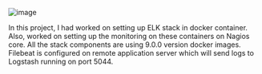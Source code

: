 ![image](https://github.com/user-attachments/assets/00b53254-c3c0-4d1d-b88b-50752cc22cb0)

In this project, I had worked on setting up ELK stack in docker container. Also, worked on setting up the monitoring on these containers on Nagios core. All the stack components are using 9.0.0 version docker images. Filebeat is configured on remote application server which will send logs to Logstash running on port 5044.
